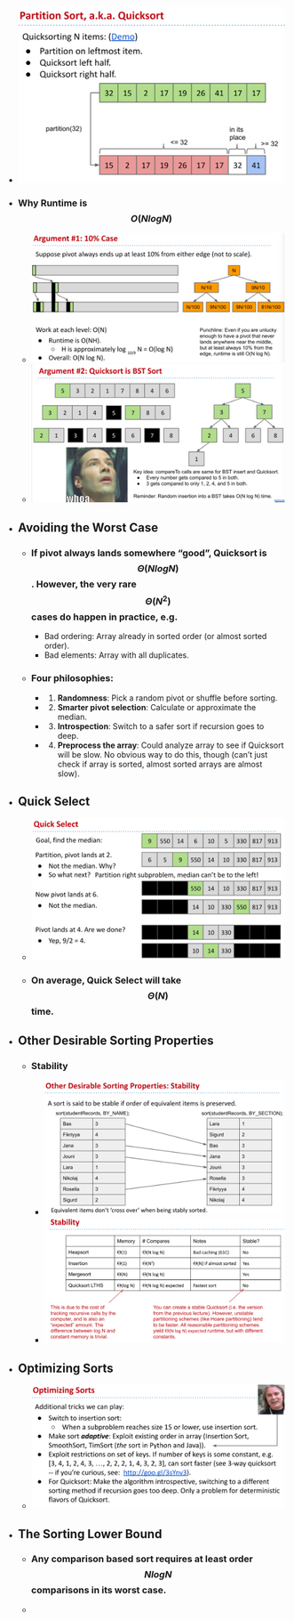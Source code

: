 - ![image.png](../assets/image_1675747568520_0.png)
- ### Why Runtime is $$O(N log N)$$
	- ![image.png](../assets/image_1675747721856_0.png)
	- ![image.png](../assets/image_1675747776339_0.png)
- ## Avoiding the Worst Case
	- ### If pivot always lands somewhere “good”, Quicksort is $$Θ(N log N)$$ . However, the very rare  $$Θ(N^2)$$ cases do happen in practice, e.g.
		- Bad ordering: Array already in sorted order (or almost sorted order).
		- Bad elements: Array with all duplicates.
	- ### Four philosophies:
		- 1. **Randomness**: Pick a random pivot or shuffle before sorting.
		- 2. **Smarter pivot selection**: Calculate or approximate the median.
		- 3. **Introspection**: Switch to a safer sort if recursion goes to deep.
		- 4. **Preprocess the array**: Could analyze array to see if Quicksort will be slow. No obvious way to do this, though (can’t just check if array is sorted, almost sorted arrays are almost slow).
- ## Quick Select
	- ![image.png](../assets/image_1675922183933_0.png)
	- ### On average, Quick Select will take $$Θ(N)$$ time.
- ## Other Desirable Sorting Properties
	- ### Stability
		- ![image.png](../assets/image_1675922450151_0.png)
		- ![image.png](../assets/image_1675922563752_0.png)
- ## Optimizing Sorts
	- ![image.png](../assets/image_1675922660640_0.png)
- ## The Sorting Lower Bound
	- ### Any comparison based sort requires at least order $$N log N$$ comparisons in its worst case.
	-